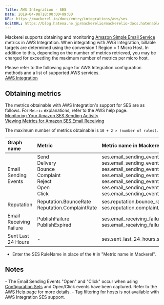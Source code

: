 ```yaml
---
Title: AWS Integration - SES
Date: 2019-04-08T18:00:00+09:00
URL: https://mackerel.io/docs/entry/integrations/aws/ses
EditURL: https://blog.hatena.ne.jp/mackerelio/mackerelio-docs.hatenablog.mackerel.io/atom/entry/17680117127020883280
---
```


Mackerel supports obtaining and monitoring <a href="https://aws.amazon.com/jp/ses/" target="_blank">Amazon Simple Email Service</a> metrics in AWS Integration. When integrating with AWS Integration, billable targets are determined using the conversion 1 Region = 1 Micro Host.
In addition to this, depending on the number of metrics retrieved, you may be charged for exceeding the maximum number of metrics per micro host.

Please refer to the following page for AWS Integration configuration methods and a list of supported AWS services.<br>
<a href="https://mackerel.io/docs/entry/integrations/aws">AWS Integration</a>


## Obtaining metrics
The metrics obtainable with AWS Integration's support for SES are as follows. For `Metric` explanations, refer to the AWS help page.<br><a href="https://docs.aws.amazon.com/us_en/ses/latest/DeveloperGuide/monitor-sending-activity.html" target="_blank">Monitoring Your Amazon SES Sending Activity</a><br><a href="https://docs.aws.amazon.com/us_en/ses/latest/DeveloperGuide/receiving-email-metrics.html" target="_blank">Viewing Metrics for Amazon SES Email Receiving</a>

The maximum number of metrics obtainable is `10 + 2 × (number of rules)`.

|Graph name|Metric|Metric name in Mackerel|Unit|Statistics|
|:--|:--|:--|:--|:--|
|Email Sending Events|Send<br>Delivery<br>Bounce<br>Complaint<br>Reject<br>Open<br>Click|ses.email_sending_events.send<br>ses.email_sending_events.delivery<br>ses.email_sending_events.bounce<br>ses.email_sending_events.complaint<br>ses.email_sending_events.reject<br>ses.email_sending_events.open<br>ses.email_sending_events.click|integer|Sum|
|Reputation|Reputation.BounceRate<br>Reputation.ComplaintRate|ses.reputation.bounce_rate<br>ses.reputation.complaint_rate|percentage|Average|
|Email Receiving Failure|PublishFailure<br>PublishExpired|ses.email_receiving_failure.#.failure<br>ses.email_receiving_failure.#.expired|integer|Sum|
|Sent Last 24 Hours|-|ses.sent_last_24_hours.sent|integer|-|

- Enter the SES RuleName in place of the # in "Metric name in Mackerel".

<h2 id="notes">Notes</h2>
- The Email Sending Events "Open" and "Click" occur when using <a href="https://docs.aws.amazon.com/us_en/ses/latest/DeveloperGuide/using-configuration-sets.html" target="_blank">Configuration Sets</a> and Open/Click events have been captured. Refer to the <a href="https://docs.aws.amazon.com/us_en/ses/latest/DeveloperGuide/configure-custom-open-click-domains.html" target="_blank">AWS Help page</a> for more details.
- Tag filtering for hosts is not available with AWS Integration SES support.
